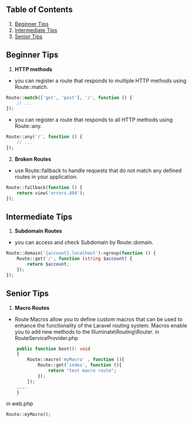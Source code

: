 ## Table of Contents

1. [Beginner Tips](#beginner-tips)
2. [Intermediate Tips](#intermediate-tips)
3. [Senior Tips](#senior-tips)

## Beginner Tips 

1. **HTTP methods** 
- you can register a route that responds to multiple HTTP methods using Route::match.
```php
Route::match(['get', 'post'], '/', function () {
    // ...
});
 ```

- you can register a route that responds to all HTTP methods using Route::any.
```php
Route::any('/', function () {
    // ...
});
 ```

2. **Broken Routes** 
- use Route::fallback to handle requests that do not match any defined routes in your application.
```php
Route::fallback(function () {
    return view('errors.404');
});
 ```


## Intermediate Tips 

1. **Subdomain Routes** 
- you can access and check Subdomain by Route::domain.
```php
Route::domain('{account}.localhost')->group(function () {
    Route::get('/', function (string $account) {
        return $account;
    });
});
 ```

## Senior Tips 

1. **Macro Routes** 
- Route Macros allow you to define custom macros that can be used to enhance the functionality of the Laravel routing system. Macros enable you to add new methods to the Illuminate\Routing\Router.
in RouteServiceProvider.php
```php
    public function boot(): void
    {
        Route::macro('myMacro' , function (){
            Route::get('index', function (){
                return "test macro route";
            });
        });
    ....
    }
 ```
in web.php
```php
Route::myMacro();
 ```




